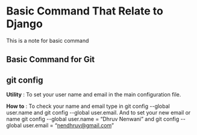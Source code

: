 # Basic Command That Relate to Django

This is a note for basic command

## Basic Command for Git

  ## git config
  **Utility** : To set your user name and email in the main configuration file.
  
  **How to** : To check your name and email type in git config --global user.name and git config --global user.email. And to set your new     email or name git config --global user.name = “Dhruv Nenwani” and git config --global user.email = “nendhruv@gmail.com”
  

